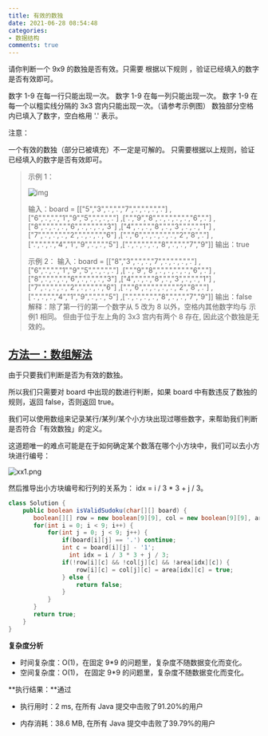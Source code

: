 ```yaml
---
title: 有效的数独
date: 2021-06-28 08:54:48
categories:
- 数据结构
comments: true
---
```


请你判断一个 9x9 的数独是否有效。只需要 根据以下规则 ，验证已经填入的数字是否有效即可。

数字 1-9 在每一行只能出现一次。
数字 1-9 在每一列只能出现一次。
数字 1-9 在每一个以粗实线分隔的 3x3 宫内只能出现一次。（请参考示例图）
数独部分空格内已填入了数字，空白格用 '.' 表示。

<!-- more -->

注意：

一个有效的数独（部分已被填充）不一定是可解的。
只需要根据以上规则，验证已经填入的数字是否有效即可。

> 示例 1：
>
> ![img](https://assets.leetcode-cn.com/aliyun-lc-upload/uploads/2021/04/12/250px-sudoku-by-l2g-20050714svg.png)
>
> 输入：board = 
> [["5","3",".",".","7",".",".",".","."]
> ,["6",".",".","1","9","5",".",".","."]
> ,[".","9","8",".",".",".",".","6","."]
> ,["8",".",".",".","6",".",".",".","3"]
> ,["4",".",".","8",".","3",".",".","1"]
> ,["7",".",".",".","2",".",".",".","6"]
> ,[".","6",".",".",".",".","2","8","."]
> ,[".",".",".","4","1","9",".",".","5"]
> ,[".",".",".",".","8",".",".","7","9"]]
> 输出：true
>
> 示例 2：
> 输入：board = 
> [["8","3",".",".","7",".",".",".","."]
> ,["6",".",".","1","9","5",".",".","."]
> ,[".","9","8",".",".",".",".","6","."]
> ,["8",".",".",".","6",".",".",".","3"]
> ,["4",".",".","8",".","3",".",".","1"]
> ,["7",".",".",".","2",".",".",".","6"]
> ,[".","6",".",".",".",".","2","8","."]
> ,[".",".",".","4","1","9",".",".","5"]
> ,[".",".",".",".","8",".",".","7","9"]]
> 输出：false
> 解释：除了第一行的第一个数字从 5 改为 8 以外，空格内其他数字均与 示例1 相同。 但由于位于左上角的 3x3 宫内有两个 8 存在, 因此这个数独是无效的。



## [方法一：数组解法](https://leetcode-cn.com/problems/valid-sudoku/solution/ha-xi-biao-jie-fa-shu-zu-jie-fa-by-ac_oi-feac/)

由于只要我们判断是否为有效的数独。

所以我们只需要对 board 中出现的数进行判断，如果 board 中有数违反了数独的规则，返回 false，否则返回 true。

我们可以使用数组来记录某行/某列/某个小方块出现过哪些数字，来帮助我们判断是否符合「有效数独」的定义。

这道题唯一的难点可能是在于如何确定某个数落在哪个小方块中，我们可以去小方块进行编号：

![xx1.png](https://pic.leetcode-cn.com/1611905609-HXFmUe-xx1.png)

然后推导出小方块编号和行列的关系为： idx = i / 3 * 3 + j / 3。

```java
class Solution {
    public boolean isValidSudoku(char[][] board) {
       boolean[][] row = new boolean[9][9], col = new boolean[9][9], area = new boolean[9][9];
       for(int i = 0; i < 9; i++) {
           for(int j = 0; j < 9; j++) {
               if(board[i][j] == '.') continue;
               int c = board[i][j] - '1';
                 int idx = i / 3 * 3 + j / 3;
               if(!row[i][c] && !col[j][c] && !area[idx][c]) {
                   row[i][c] = col[j][c] = area[idx][c] = true;
               } else {
                   return false;
               }
           }
       }
       return true;
    }
}
```

**复杂度分析**

- 时间复杂度：O(1)，在固定 9*9 的问题里，复杂度不随数据变化而变化。
- 空间复杂度：O(1)， 在固定 9*9 的问题里，复杂度不随数据变化而变化。

**执行结果：**通过

- 执行用时：2 ms, 在所有 Java 提交中击败了91.20%的用户

- 内存消耗：38.6 MB, 在所有 Java 提交中击败了39.79%的用户
